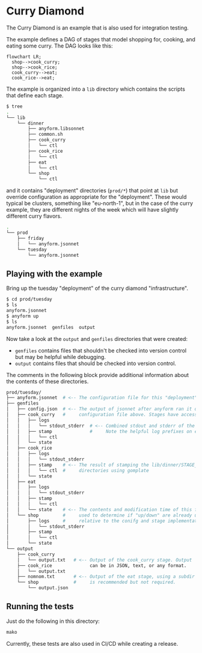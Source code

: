 
# Curry Diamond

The Curry Diamond is an example that is also used for integration testing.

The example defines a DAG of stages that model shopping for, cooking, and
eating some curry. The DAG looks like this:

```mermaid
flowchart LR;
  shop-->cook_curry;
  shop-->cook_rice;
  cook_curry-->eat;
  cook_rice-->eat;
```

The example is organized into a `lib` directory which contains the scripts that
define each stage.
```bash
$ tree
.
└── lib
    └── dinner
        ├── anyform.libsonnet
        ├── common.sh
        ├── cook_curry
        │   └── ctl
        ├── cook_rice
        │   └── ctl
        ├── eat
        │   └── ctl
        └── shop
            └── ctl
```

and it contains "deployment" directories (`prod/*`) that point at `lib` but
override configuration as appropriate for the "deployment".  These would typical
be clusters, something like "eu-north-1", but in the case of the curry example,
they are different nights of the week which will have slightly different curry
flavors.
```bash
.
└── prod
    ├── friday
    │   └── anyform.jsonnet
    └── tuesday
        └── anyform.jsonnet
```

## Playing with the example

Bring up the tuesday "deployment" of the curry diamond "infrastructure".
```bash
$ cd prod/tuesday
$ ls
anyform.jsonnet
$ anyform up
$ ls
anyform.jsonnet  genfiles  output
```

Now take a look at the `output` and `genfiles` directories that were created:
- `genfiles` contains files that shouldn't be checked into version control but
may be helpful while debugging.
- `output` contains files that should be checked into version control.

The comments in the following block provide additional information about the
contents of these directories.
```bash
prod/tuesday/
├── anyform.jsonnet  # <-- The configuration file for this "deployment".
├── genfiles
│   ├── config.json  # <-- The output of jsonnet after anyform ran it on the
│   ├── cook_curry   #     configuration file above. Stages have access to this.
│   │   ├── logs
│   │   │   └── stdout_stderr  # <-- Combined stdout and stderr of the stage.
│   │   ├── stamp              #     Note the helpful log prefixes on each line.
│   │   │   └── ctl
│   │   └── state
│   ├── cook_rice
│   │   ├── logs
│   │   │   └── stdout_stderr
│   │   ├── stamp    # <-- The result of stamping the lib/dinner/STAGE_NAME
│   │   │   └── ctl  #     directories using gomplate
│   │   └── state
│   ├── eat
│   │   ├── logs
│   │   │   └── stdout_stderr
│   │   ├── stamp
│   │   │   └── ctl
│   │   └── state    # <-- The contents and modification time of this file are
│   └── shop         #     used to determine if "up/down" are already up-to-date
│       ├── logs     #     relative to the conifg and stage implementation files
│       │   └── stdout_stderr
│       ├── stamp
│       │   └── ctl
│       └── state
└── output
    ├── cook_curry
    │   └── output.txt   # <-- Output of the cook_curry stage. Output
    ├── cook_rice              can be in JSON, text, or any format.
    │   └── output.txt
    ├── nomnom.txt       # <-- Output of the eat stage, using a subdir
    └── shop             #     is recommended but not required.
        └── output.json
```

## Running the tests

Just do the following in this directory:
```bash
mako
```

Currently, these tests are also used in CI/CD while creating a release.
